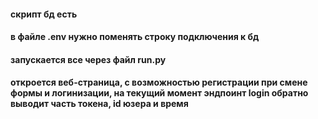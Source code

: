 #### скрипт бд есть
#### в файле .env нужно поменять строку подключения к бд  
#### запускается все через файл run.py 
#### откроется веб-страница, с возможностью регистрации при смене формы и логинизации, на текущий момент эндпоинт login обратно выводит часть токена, id юзера и время
